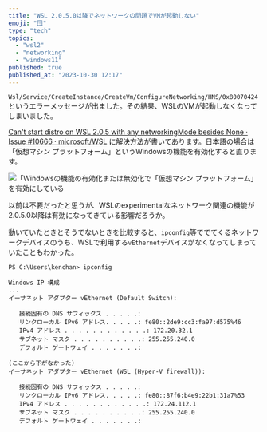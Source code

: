 ```yaml
---
title: "WSL 2.0.5.0以降でネットワークの問題でVMが起動しない"
emoji: "🪟"
type: "tech"
topics:
  - "wsl2"
  - "networking"
  - "windows11"
published: true
published_at: "2023-10-30 12:17"
---
```


`Wsl/Service/CreateInstance/CreateVm/ConfigureNetworking/HNS/0x80070424` というエラーメッセージが出ました。その結果、WSLのVMが起動しなくなってしまいました。

[Can't start distro on WSL 2.0.5 with any networkingMode besides None · Issue #10666 · microsoft/WSL](https://github.com/microsoft/WSL/issues/10666) に解決方法が書いてあります。日本語の場合は「仮想マシン プラットフォーム」というWindowsの機能を有効化すると直ります。

![「Windowsの機能の有効化または無効化で「仮想マシン プラットフォーム」を有効にしている](https://storage.googleapis.com/zenn-user-upload/c6dd012a201b-20231030.png)

以前は不要だったと思うが、WSLのexperimentalなネットワーク関連の機能が2.0.5.0以降は有効になってきている影響だろうか。

動いていたときとそうでないときを比較すると、`ipconfig`等ででてくるネットワークデバイスのうち、WSLで利用する`vEthernet`デバイスがなくなってしまっていたこともわかった。

```
PS C:\Users\kenchan> ipconfig

Windows IP 構成
...
イーサネット アダプター vEthernet (Default Switch):

   接続固有の DNS サフィックス . . . . .:
   リンクローカル IPv6 アドレス. . . . .: fe80::2de9:cc3:fa97:d575%46
   IPv4 アドレス . . . . . . . . . . . .: 172.20.32.1
   サブネット マスク . . . . . . . . . .: 255.255.240.0
   デフォルト ゲートウェイ . . . . . . .:

(ここから下がなかった)
イーサネット アダプター vEthernet (WSL (Hyper-V firewall)):

   接続固有の DNS サフィックス . . . . .:
   リンクローカル IPv6 アドレス. . . . .: fe80::87f6:b4e9:22b1:31a7%53
   IPv4 アドレス . . . . . . . . . . . .: 172.24.112.1
   サブネット マスク . . . . . . . . . .: 255.255.240.0
   デフォルト ゲートウェイ . . . . . . .:
```
